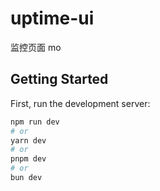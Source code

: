 # uptime-ui
监控页面 mo


## Getting Started

First, run the development server:

```bash
npm run dev
# or
yarn dev
# or
pnpm dev
# or
bun dev
```
